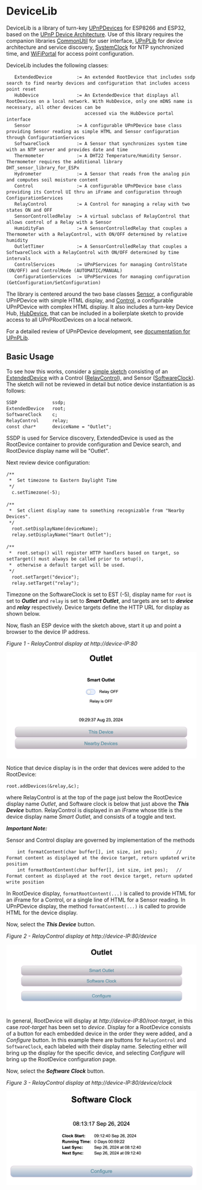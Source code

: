 # DeviceLib
DeviceLib is a library of turn-key [UPnPDevices](https://github.com/dltoth/UPnPLib) for ESP8266 and ESP32, based on the [UPnP Device Architecture](http://upnp.org/specs/arch/UPnP-arch-DeviceArchitecture-v1.1.pdf). Use of this library requires the companion libraries [CommonUtil](https://github.com/dltoth/CommonUtil) for user interface, [UPnPLib](https://github.com/dltoth/UPnPLib) for device architecture and service discovery, [SystemClock](https://github.com/dltoth/SystemClock) for NTP synchronized time, and [WiFiPortal](https://github.com/dltoth/WiFiPortal) for access point configuration. 

DeviceLib includes the following classes:

```
   ExtendedDevice         := An extended RootDevice that includes ssdp search to find nearby devices and configuration that includes access point reset
   HubDevice              := An ExtendedDevice that displays all RootDevices on a local network. With HubDevice, only one mDNS name is necessary, all other devices can be 
                             accessed via the HubDevice portal interface
   Sensor                 := A configurable UPnPDevice base class providing Sensor reading as simple HTML and Sensor configuration through ConfigurationServices
   SoftwareClock          := A Sensor that synchronizes system time with an NTP server and provides date and time
   Thermometer            := A DHT22 Temperature/Humidity Sensor. Thermometer requires the additional library DHT_sensor_library_for_ESPx
   Hydrometer             := A Sensor that reads from the analog pin and computes soil moisture content
   Control                := A configurable UPnPDevice base class providing its Control UI thru an iFrame and configuration through ConfigurationServices
   RelayControl           := A Control for managing a relay with two states ON and OFF
   SensorControlledRelay  := A virtual subclass of RelayControl that allows control of a Relay with a Sensor
   HumidityFan            := A SensorControlledRelay that couples a Thermometer with a RelayControl, with ON/OFF determined by relative humidity
   OutletTimer            := A SensorControlledRelay that couples a SoftwareClock with a RelayControl with ON/OFF determined by time intervals
   ControlServices        := UPnPServices for managing ControlState (ON/OFF) and ControlMode (AUTOMATIC/MANUAL)
   ConfigurationServices  := UPnPServices for managing configuration (GetConfiguration/SetConfiguration)
```

The library is centered around the two base classes [Sensor](https://github.com/dltoth/DeviceLib/blob/main/src/SensorDevice.h), a configurable UPnPDevice with simple HTML display, and [Control](https://github.com/dltoth/DeviceLib/blob/main/src/Control.h), a configurable UPnPDevice with complex HTML display. It also includes a turn-key Device Hub, [HubDevice](https://github.com/dltoth/DeviceLib/blob/main/src/HubDevice.h), that can be included in a boilerplate sketch to provide access to all UPnPRootDevices on a local network.

For a detailed review of UPnPDevice development, see [documentation for UPnPLib](https://github.com/dltoth/UPnPLib).

## Basic Usage

To see how this works, consider a [simple sketch](https://github.com/dltoth/DeviceLib/blob/main/examples/RelayControl/RelayControl.ino) consisting of an [ExtendedDevice](https://github.com/dltoth/DeviceLib/blob/main/src/ExtendedDevice.h) with a Control ([RelayControl](https://github.com/dltoth/DeviceLib/blob/main/src/RelayControl.h)), and Sensor ([SoftwareClock](https://github.com/dltoth/DeviceLib/blob/main/src/SoftwareClock.h)). The sketch will not be reviewed in detail but notice device instantiation is as follows:

```
SSDP             ssdp;
ExtendedDevice   root;
SoftwareClock    c;
RelayControl     relay;
const char*      deviceName = "Outlet";
```

SSDP is used for Service discovery, ExtendedDevice is used as the RootDevice container to provide configuration and Device search, and RootDevice display name will be "Outlet". 

Next review device configuration:

```
/**
 *  Set timezone to Eastern Daylight Time
 */
  c.setTimezone(-5);

/**
 *  Set client display name to something recognizable from "Nearby Devices".
 */
  root.setDisplayName(deviceName);
  relay.setDisplayName("Smart Outlet");

/**
 *  root.setup() will register HTTP handlers based on target, so setTarget() must always be called prior to setup(), 
 *  otherwise a default target will be used.
 */
  root.setTarget("device");
  relay.setTarget("relay");
```

Timezone on the SoftwareClock is set to EST (-5), display name for ``root`` is set to <b><i>Outlet</i></b> and ``relay`` is set to <b><i>Smart Outlet</i></b>, and targets are set to <b><i>device</i></b> and <b><i>relay</i></b> respectively. Device targets define the HTTP URL for display as shown below.

Now, flash an ESP device with the sketch above, start it up and point a browser to the device IP address. 

*Figure 1 - RelayControl display at http://device-IP:80*

![image1](./assets/image1.png)

Notice that device display is in the order that devices were added to the RootDevice:

```
root.addDevices(&relay,&c);
```

where RelayControl is at the top of the page just below the RootDevice display name <i>Outlet</i>, and Software clock is below that just above the <b><i>This Device</i></b> button. RelayControl is displayed in an iFrame whose title is the device display name <i>Smart Outlet</i>, and consists of a toggle and text.

<b><i>Important Note:</i></b>

Sensor and Control display are governed by implementation of the methods

```
    int formatContent(char buffer[], int size, int pos);       // Format content as displayed at the device target, return updated write position
    int formatRootContent(char buffer[], int size, int pos);   // Format content as displayed at the root device target, return updated write position

```

In RootDevice display, ``formatRootContent(...)`` is called to provide HTML for an iFrame for a Control, or a single line of HTML for a Sensor reading. In UPnPDevice display, the method `formatContent(...)` is called to provide HTML for the device display.

Now, select the <b><i>This Device</b></i> button.

*Figure 2 - RelayControl display at http://device-IP:80/device*

![image2](./assets/image2.png)

In general, RootDevice will display at <i>http://device-IP:80/root-target</i>, in this case <i>root-target</i> has been set to <i>device</i>. Display for a RootDevice consists of a button for each embedded device in the order they were added, and a <i>Configure</i> button. In this example there are buttons for ``RelayControl`` and ``SoftwareClock``, each labeled with their display name. Selecting either will bring up the display for the specific device, and selecting <i>Configure</i> will bring up the RootDevice configuration page.

Now, select the <b><i>Software Clock</i></b> button.

*Figure 3 - RelayControl display at http://device-IP:80/device/clock*

![image3](./assets/image3.png)











